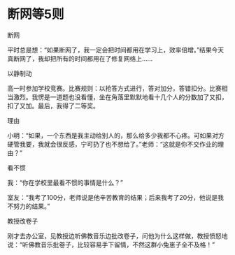 # 断网等5则

断网 

平时总是想：“如果断网了，我一定会把时间都用在学习上，效率倍增。”结果今天真断网了，我却把所有的时间都用在了修复网络上…… 

以静制动 

高一时参加学校竞赛。比赛规则：以抢答方式进行，答对加分，答错扣分。比赛相当激烈。我愣是一道题也没看懂，坐在角落里默默地看十几个人的分数加了又扣，扣了又加。最后，我得了二等奖。 

理由 

小明：“如果，一个东西是我主动给别人的，那么给多少我都不心疼。可如果对方硬管我要，我就会很反感，宁可扔了也不想给了。”老师：“这就是你不交作业的理由？” 

看不惯 

我：“你在学校里最看不惯的事情是什么？” 

室友：“我考了100分，老师说是他辛苦教育的结果；后来我考了20分，他说是我不努力的结果。” 

教授改卷子 

刚才去办公室，见教授边听佛教音乐边批改卷子，问他为什么这样做，教授愤怒地说：“听佛教音乐批卷子，比较容易手下留情，不然这群小兔崽子全不及格！”